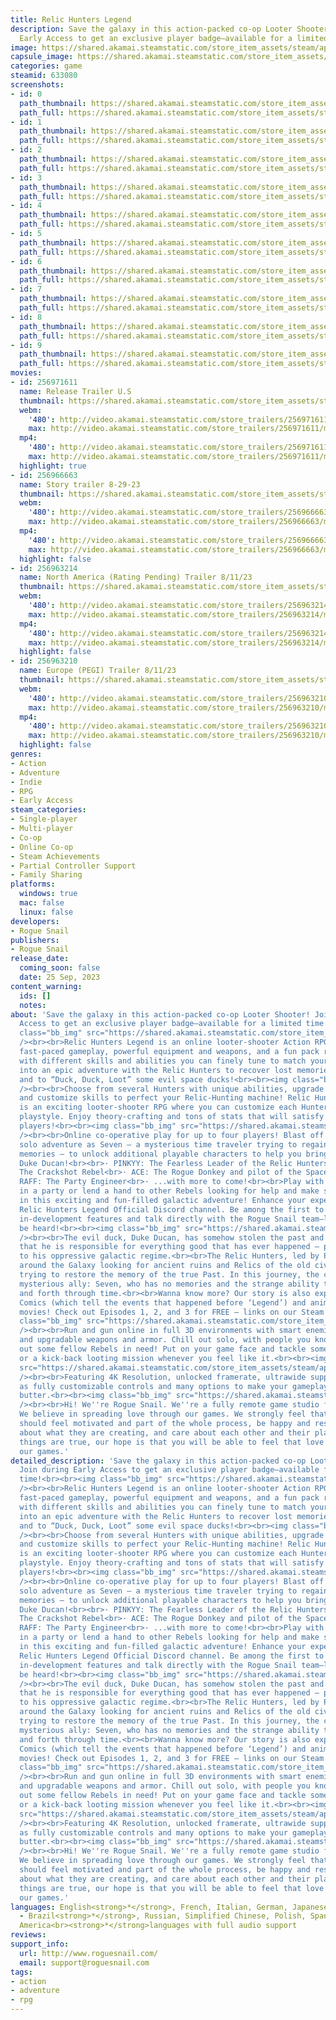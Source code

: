 ```yaml
---
title: Relic Hunters Legend
description: Save the galaxy in this action-packed co-op Looter Shooter! Join during
  Early Access to get an exclusive player badge—available for a limited time!
image: https://shared.akamai.steamstatic.com/store_item_assets/steam/apps/633080/header.jpg?t=1730739480
capsule_image: https://shared.akamai.steamstatic.com/store_item_assets/steam/apps/633080/capsule_231x87.jpg?t=1730739480
categories: game
steamid: 633080
screenshots:
- id: 0
  path_thumbnail: https://shared.akamai.steamstatic.com/store_item_assets/steam/apps/633080/ss_214c42db0ea5e6c3794362fbd4d5acba71935a9c.600x338.jpg?t=1730739480
  path_full: https://shared.akamai.steamstatic.com/store_item_assets/steam/apps/633080/ss_214c42db0ea5e6c3794362fbd4d5acba71935a9c.1920x1080.jpg?t=1730739480
- id: 1
  path_thumbnail: https://shared.akamai.steamstatic.com/store_item_assets/steam/apps/633080/ss_ef7f234c145e995a63e216269018a31e8aa2189e.600x338.jpg?t=1730739480
  path_full: https://shared.akamai.steamstatic.com/store_item_assets/steam/apps/633080/ss_ef7f234c145e995a63e216269018a31e8aa2189e.1920x1080.jpg?t=1730739480
- id: 2
  path_thumbnail: https://shared.akamai.steamstatic.com/store_item_assets/steam/apps/633080/ss_6a70d312786590c0efa9ac0c1be10e2400caf1e2.600x338.jpg?t=1730739480
  path_full: https://shared.akamai.steamstatic.com/store_item_assets/steam/apps/633080/ss_6a70d312786590c0efa9ac0c1be10e2400caf1e2.1920x1080.jpg?t=1730739480
- id: 3
  path_thumbnail: https://shared.akamai.steamstatic.com/store_item_assets/steam/apps/633080/ss_6887cd2329dc1327a11d46a75c054b9023b90405.600x338.jpg?t=1730739480
  path_full: https://shared.akamai.steamstatic.com/store_item_assets/steam/apps/633080/ss_6887cd2329dc1327a11d46a75c054b9023b90405.1920x1080.jpg?t=1730739480
- id: 4
  path_thumbnail: https://shared.akamai.steamstatic.com/store_item_assets/steam/apps/633080/ss_27901148f8738bf240cff96c381a3bc48d3e0644.600x338.jpg?t=1730739480
  path_full: https://shared.akamai.steamstatic.com/store_item_assets/steam/apps/633080/ss_27901148f8738bf240cff96c381a3bc48d3e0644.1920x1080.jpg?t=1730739480
- id: 5
  path_thumbnail: https://shared.akamai.steamstatic.com/store_item_assets/steam/apps/633080/ss_ce0eafb171605c9eae2aba14bd6c1a0827e8a655.600x338.jpg?t=1730739480
  path_full: https://shared.akamai.steamstatic.com/store_item_assets/steam/apps/633080/ss_ce0eafb171605c9eae2aba14bd6c1a0827e8a655.1920x1080.jpg?t=1730739480
- id: 6
  path_thumbnail: https://shared.akamai.steamstatic.com/store_item_assets/steam/apps/633080/ss_edb8708c03137de69a4a61d740e2f65d0762c06c.600x338.jpg?t=1730739480
  path_full: https://shared.akamai.steamstatic.com/store_item_assets/steam/apps/633080/ss_edb8708c03137de69a4a61d740e2f65d0762c06c.1920x1080.jpg?t=1730739480
- id: 7
  path_thumbnail: https://shared.akamai.steamstatic.com/store_item_assets/steam/apps/633080/ss_2c1a3d6b9a5860cc02e7b3d89fe3af30bf2d987b.600x338.jpg?t=1730739480
  path_full: https://shared.akamai.steamstatic.com/store_item_assets/steam/apps/633080/ss_2c1a3d6b9a5860cc02e7b3d89fe3af30bf2d987b.1920x1080.jpg?t=1730739480
- id: 8
  path_thumbnail: https://shared.akamai.steamstatic.com/store_item_assets/steam/apps/633080/ss_f056468f8e57c31a7e12b1481840418d03e7d6dc.600x338.jpg?t=1730739480
  path_full: https://shared.akamai.steamstatic.com/store_item_assets/steam/apps/633080/ss_f056468f8e57c31a7e12b1481840418d03e7d6dc.1920x1080.jpg?t=1730739480
- id: 9
  path_thumbnail: https://shared.akamai.steamstatic.com/store_item_assets/steam/apps/633080/ss_7a29bd54d5cb92bcf2b717d63e796d04df99da8e.600x338.jpg?t=1730739480
  path_full: https://shared.akamai.steamstatic.com/store_item_assets/steam/apps/633080/ss_7a29bd54d5cb92bcf2b717d63e796d04df99da8e.1920x1080.jpg?t=1730739480
movies:
- id: 256971611
  name: Release Trailer U.S
  thumbnail: https://shared.akamai.steamstatic.com/store_item_assets/steam/apps/256971611/movie.293x165.jpg?t=1695661306
  webm:
    '480': http://video.akamai.steamstatic.com/store_trailers/256971611/movie480_vp9.webm?t=1695661306
    max: http://video.akamai.steamstatic.com/store_trailers/256971611/movie_max_vp9.webm?t=1695661306
  mp4:
    '480': http://video.akamai.steamstatic.com/store_trailers/256971611/movie480.mp4?t=1695661306
    max: http://video.akamai.steamstatic.com/store_trailers/256971611/movie_max.mp4?t=1695661306
  highlight: true
- id: 256966663
  name: Story trailer 8-29-23
  thumbnail: https://shared.akamai.steamstatic.com/store_item_assets/steam/apps/256966663/movie.293x165.jpg?t=1693407463
  webm:
    '480': http://video.akamai.steamstatic.com/store_trailers/256966663/movie480_vp9.webm?t=1693407463
    max: http://video.akamai.steamstatic.com/store_trailers/256966663/movie_max_vp9.webm?t=1693407463
  mp4:
    '480': http://video.akamai.steamstatic.com/store_trailers/256966663/movie480.mp4?t=1693407463
    max: http://video.akamai.steamstatic.com/store_trailers/256966663/movie_max.mp4?t=1693407463
  highlight: false
- id: 256963214
  name: North America (Rating Pending) Trailer 8/11/23
  thumbnail: https://shared.akamai.steamstatic.com/store_item_assets/steam/apps/256963214/movie.293x165.jpg?t=1692054498
  webm:
    '480': http://video.akamai.steamstatic.com/store_trailers/256963214/movie480_vp9.webm?t=1692054498
    max: http://video.akamai.steamstatic.com/store_trailers/256963214/movie_max_vp9.webm?t=1692054498
  mp4:
    '480': http://video.akamai.steamstatic.com/store_trailers/256963214/movie480.mp4?t=1692054498
    max: http://video.akamai.steamstatic.com/store_trailers/256963214/movie_max.mp4?t=1692054498
  highlight: false
- id: 256963210
  name: Europe (PEGI) Trailer 8/11/23
  thumbnail: https://shared.akamai.steamstatic.com/store_item_assets/steam/apps/256963210/movie.293x165.jpg?t=1692054534
  webm:
    '480': http://video.akamai.steamstatic.com/store_trailers/256963210/movie480_vp9.webm?t=1692054534
    max: http://video.akamai.steamstatic.com/store_trailers/256963210/movie_max_vp9.webm?t=1692054534
  mp4:
    '480': http://video.akamai.steamstatic.com/store_trailers/256963210/movie480.mp4?t=1692054534
    max: http://video.akamai.steamstatic.com/store_trailers/256963210/movie_max.mp4?t=1692054534
  highlight: false
genres:
- Action
- Adventure
- Indie
- RPG
- Early Access
steam_categories:
- Single-player
- Multi-player
- Co-op
- Online Co-op
- Steam Achievements
- Partial Controller Support
- Family Sharing
platforms:
  windows: true
  mac: false
  linux: false
developers:
- Rogue Snail
publishers:
- Rogue Snail
release_date:
  coming_soon: false
  date: 25 Sep, 2023
content_warning:
  ids: []
  notes:
about: 'Save the galaxy in this action-packed co-op Looter Shooter! Join during Early
  Access to get an exclusive player badge—available for a limited time!<br><br><img
  class="bb_img" src="https://shared.akamai.steamstatic.com/store_item_assets/steam/apps/633080/extras/duckduckloot.gif?t=1730739480"
  /><br><br>Relic Hunters Legend is an online looter-shooter Action RPG featuring
  fast-paced gameplay, powerful equipment and weapons, and a fun pack rowdy Rebels
  with different skills and abilities you can finely tune to match your playstyle.<br><br>Dive
  into an epic adventure with the Relic Hunters to recover lost memories, stolen relics,
  and to “Duck, Duck, Loot” some evil space ducks!<br><br><img class="bb_img" src="https://shared.akamai.steamstatic.com/store_item_assets/steam/apps/633080/extras/power_up.gif?t=1730739480"
  /><br><br>Choose from several Hunters with unique abilities, upgrade your equipment,
  and customize skills to perfect your Relic-Hunting machine! Relic Hunters Legend
  is an exciting looter-shooter RPG where you can customize each Hunter to fit your
  playstyle. Enjoy theory-crafting and tons of stats that will satisfy the most hardcore
  players!<br><br><img class="bb_img" src="https://shared.akamai.steamstatic.com/store_item_assets/steam/apps/633080/extras/beArebel.gif?t=1730739480"
  /><br><br>Online co-operative play for up to four players! Blast off on an epic
  solo adventure as Seven – a mysterious time traveler trying to regain their lost
  memories – to unlock additional playable characters to help you bring down the nefarious
  Duke Ducan!<br><br>· PINKYY: The Fearless Leader of the Relic Hunters<br>· JIMMY:
  The Crackshot Rebel<br>· ACE: The Rogue Donkey and pilot of the Spaceheart<br>·
  RAFF: The Party Engineer<br>· ...with more to come!<br><br>Play with up to 4 players
  in a party or lend a hand to other Rebels looking for help and make some new friends
  in this exciting and fun-filled galactic adventure! Enhance your experience by joining
  Relic Hunters Legend Official Discord channel. Be among the first to learn about
  in-development features and talk directly with the Rogue Snail team—let your voice
  be heard!<br><br><img class="bb_img" src="https://shared.akamai.steamstatic.com/store_item_assets/steam/apps/633080/extras/the_story.gif?t=1730739480"
  /><br><br>The evil duck, Duke Ducan, has somehow stolen the past and tells everyone
  that he is responsible for everything good that has ever happened – providing legitimacy
  to his oppressive galactic regime.<br><br>The Relic Hunters, led by Pinkyy, travel
  around the Galaxy looking for ancient ruins and Relics of the old civilization,
  trying to restore the memory of the true Past. In this journey, the crew meets a
  mysterious ally: Seven, who has no memories and the strange ability to travel back
  and forth through time.<br><br>Wanna know more? Our story is also expanded by the
  Comics (which tell the events that happened before ‘Legend’) and animated short
  movies! Check out Episodes 1, 2, and 3 for FREE – links on our Steam Community page!<br><br><img
  class="bb_img" src="https://shared.akamai.steamstatic.com/store_item_assets/steam/apps/633080/extras/adventure_awaits.gif?t=1730739480"
  /><br><br>Run and gun online in full 3D environments with smart enemies, cool abilities,
  and upgradable weapons and armor. Chill out solo, with people you know, or help
  out some fellow Rebels in need! Put on your game face and tackle some serious challenges
  or a kick-back looting mission whenever you feel like it.<br><br><img class="bb_img"
  src="https://shared.akamai.steamstatic.com/store_item_assets/steam/apps/633080/extras/pc_optimized.gif?t=1730739480"
  /><br><br>Featuring 4K Resolution, unlocked framerate, ultrawide support, as well
  as fully customizable controls and many options to make your gameplay smooth like
  butter.<br><br><img class="bb_img" src="https://shared.akamai.steamstatic.com/store_item_assets/steam/apps/633080/extras/about_devs.gif?t=1730739480"
  /><br><br>Hi! We''re Rogue Snail. We''re a fully remote game studio from Brazil.
  We believe in spreading love through our games. We strongly feel that game makers
  should feel motivated and part of the whole process, be happy and rested, passionate
  about what they are creating, and care about each other and their players. If these
  things are true, our hope is that you will be able to feel that love when you play
  our games.'
detailed_description: 'Save the galaxy in this action-packed co-op Looter Shooter!
  Join during Early Access to get an exclusive player badge—available for a limited
  time!<br><br><img class="bb_img" src="https://shared.akamai.steamstatic.com/store_item_assets/steam/apps/633080/extras/duckduckloot.gif?t=1730739480"
  /><br><br>Relic Hunters Legend is an online looter-shooter Action RPG featuring
  fast-paced gameplay, powerful equipment and weapons, and a fun pack rowdy Rebels
  with different skills and abilities you can finely tune to match your playstyle.<br><br>Dive
  into an epic adventure with the Relic Hunters to recover lost memories, stolen relics,
  and to “Duck, Duck, Loot” some evil space ducks!<br><br><img class="bb_img" src="https://shared.akamai.steamstatic.com/store_item_assets/steam/apps/633080/extras/power_up.gif?t=1730739480"
  /><br><br>Choose from several Hunters with unique abilities, upgrade your equipment,
  and customize skills to perfect your Relic-Hunting machine! Relic Hunters Legend
  is an exciting looter-shooter RPG where you can customize each Hunter to fit your
  playstyle. Enjoy theory-crafting and tons of stats that will satisfy the most hardcore
  players!<br><br><img class="bb_img" src="https://shared.akamai.steamstatic.com/store_item_assets/steam/apps/633080/extras/beArebel.gif?t=1730739480"
  /><br><br>Online co-operative play for up to four players! Blast off on an epic
  solo adventure as Seven – a mysterious time traveler trying to regain their lost
  memories – to unlock additional playable characters to help you bring down the nefarious
  Duke Ducan!<br><br>· PINKYY: The Fearless Leader of the Relic Hunters<br>· JIMMY:
  The Crackshot Rebel<br>· ACE: The Rogue Donkey and pilot of the Spaceheart<br>·
  RAFF: The Party Engineer<br>· ...with more to come!<br><br>Play with up to 4 players
  in a party or lend a hand to other Rebels looking for help and make some new friends
  in this exciting and fun-filled galactic adventure! Enhance your experience by joining
  Relic Hunters Legend Official Discord channel. Be among the first to learn about
  in-development features and talk directly with the Rogue Snail team—let your voice
  be heard!<br><br><img class="bb_img" src="https://shared.akamai.steamstatic.com/store_item_assets/steam/apps/633080/extras/the_story.gif?t=1730739480"
  /><br><br>The evil duck, Duke Ducan, has somehow stolen the past and tells everyone
  that he is responsible for everything good that has ever happened – providing legitimacy
  to his oppressive galactic regime.<br><br>The Relic Hunters, led by Pinkyy, travel
  around the Galaxy looking for ancient ruins and Relics of the old civilization,
  trying to restore the memory of the true Past. In this journey, the crew meets a
  mysterious ally: Seven, who has no memories and the strange ability to travel back
  and forth through time.<br><br>Wanna know more? Our story is also expanded by the
  Comics (which tell the events that happened before ‘Legend’) and animated short
  movies! Check out Episodes 1, 2, and 3 for FREE – links on our Steam Community page!<br><br><img
  class="bb_img" src="https://shared.akamai.steamstatic.com/store_item_assets/steam/apps/633080/extras/adventure_awaits.gif?t=1730739480"
  /><br><br>Run and gun online in full 3D environments with smart enemies, cool abilities,
  and upgradable weapons and armor. Chill out solo, with people you know, or help
  out some fellow Rebels in need! Put on your game face and tackle some serious challenges
  or a kick-back looting mission whenever you feel like it.<br><br><img class="bb_img"
  src="https://shared.akamai.steamstatic.com/store_item_assets/steam/apps/633080/extras/pc_optimized.gif?t=1730739480"
  /><br><br>Featuring 4K Resolution, unlocked framerate, ultrawide support, as well
  as fully customizable controls and many options to make your gameplay smooth like
  butter.<br><br><img class="bb_img" src="https://shared.akamai.steamstatic.com/store_item_assets/steam/apps/633080/extras/about_devs.gif?t=1730739480"
  /><br><br>Hi! We''re Rogue Snail. We''re a fully remote game studio from Brazil.
  We believe in spreading love through our games. We strongly feel that game makers
  should feel motivated and part of the whole process, be happy and rested, passionate
  about what they are creating, and care about each other and their players. If these
  things are true, our hope is that you will be able to feel that love when you play
  our games.'
languages: English<strong>*</strong>, French, Italian, German, Japanese, Korean, Portuguese
  - Brazil<strong>*</strong>, Russian, Simplified Chinese, Polish, Spanish - Latin
  America<br><strong>*</strong>languages with full audio support
reviews:
support_info:
  url: http://www.roguesnail.com/
  email: support@roguesnail.com
tags:
- action
- adventure
- rpg
---
```


